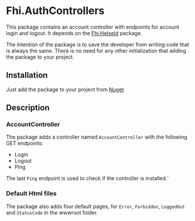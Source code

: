 ﻿# Fhi.AuthControllers

This package contains an account controller with endpoints for account login and logout.
It depends on the [Fhi.HelseId](https://www.nuget.org/packages/Fhi.HelseId) package.

The intention of the package is to save the developer from writing code that is always the same.
There is no need for any other initialization that adding the package to your project.

## Installation

Just add the package to your project from [Nuget](https://www.nuget.org/packages/Fhi.AuthControllers).

## Description

### AccountController

The package adds a controller named `AccountController` with the following GET endpoints:

* Login
* Logout
* Ping

The last `Ping` endpoint is used to check if the controller is installed.`

### Default Html files

The package also adds four default pages, for `Error`, `Forbidden`, `LoggedOut` and `StatusCode` in the wwwroot folder.


